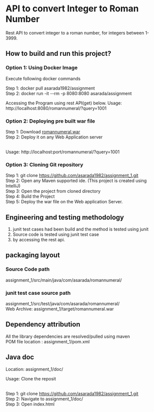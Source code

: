 # API to convert Integer to Roman Number
  Rest API to convert integer to a roman number, for integers between 1-3999.

## How to build and run this project?

### Option 1: Using Docker Image

Execute following docker commands 

Step 1: docker pull asarada1982/assignment <br>
Step 2: docker run -it --rm -p 8080:8080 asarada/assignment <br>

Accessing the Program using rest API(get) below.
Usage: http://localhost:8080/romannumeral/?query=1001

### Option 2: Deploying pre built war file
Step 1: Download <a href="https://github.com/asarada1982/assignment_1/blob/main/target/romannumeral.war">romannumeral.war</a> <br>
Step 2: Deploy it on any Web Application server <br><br>

Usage: http://localhost:port/romannumeral/?query=1001

### Option 3: Cloning Git repository 

Step 1: git clone https://github.com/asarada1982/assignment_1.git <br>
Step 2: Open any Maven supported ide. (This project is created using IntelliJ) <br>
Step 3: Open the project from cloned directory <br>
Step 4: Build the Project <br>
Step 5: Deploy the war file on the Web application Server.



## Engineering and testing methodology

1. junit test cases had been build and the method is tested using junit<br>
2. Source code is tested using junit test case <br>
3. by accessing the rest api.


## packaging layout

### Source Code path
assignment_1/src/main/java/com/asarada/romannumeral/ <br>

### junit test case source path
assignment_1/src/test/java/com/asarada/romannumeral/<br>
Web Archive: assignment_1/target/romannumeral.war

## Dependency attribution
All the library dependencies are resolved/pulled using maven <br>
POM file location : assignment_1/pom.xml 

## Java doc

Location: assignment_1/doc/

Usage: 
Clone the reposit<br><br>

Step 1: git clone https://github.com/asarada1982/assignment_1.git<br>
Step 2: Navigate to assignment_1/doc/<br>
Step 3: Open index.html



